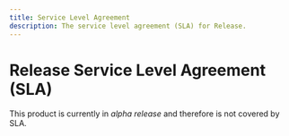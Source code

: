 ```yaml
---
title: Service Level Agreement
description: The service level agreement (SLA) for Release.
---
```


# Release Service Level Agreement (SLA)

This product is currently in _alpha release_ and therefore is not covered by SLA.

